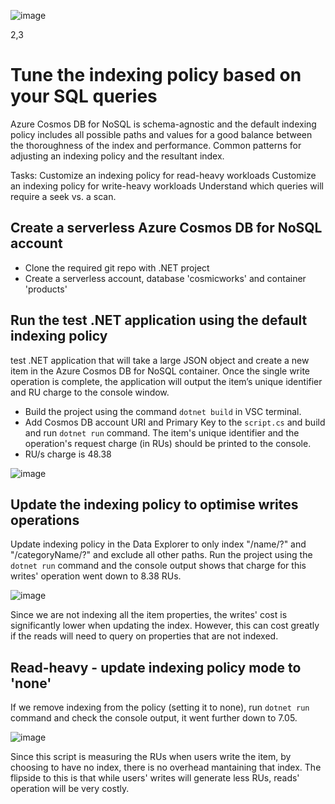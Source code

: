 ![image](https://github.com/ZCHAnalytics/Microsoft-Challenge-data-skills/assets/146954022/90f77905-433c-4e70-aa22-775806207340)

2,3 
# Tune the indexing policy based on your SQL queries
Azure Cosmos DB for NoSQL is schema-agnostic and the default indexing policy includes all possible paths and values for a good balance between the thoroughness of the index and performance.
Common patterns for adjusting an indexing policy and the resultant index.

Tasks:
Customize an indexing policy for read-heavy workloads
Customize an indexing policy for write-heavy workloads
Understand which queries will require a seek vs. a scan. 

## Create a serverless Azure Cosmos DB for NoSQL account
- Clone the required git repo with .NET project
- Create a serverless account, database 'cosmicworks' and container 'products'

## Run the test .NET application using the default indexing policy
test .NET application that will take a large JSON object and create a new item in the Azure Cosmos DB for NoSQL container. 
Once the single write operation is complete, the application will output the item’s unique identifier and RU charge to the console window.

- Build the project using the command `dotnet build` in VSC terminal.
- Add Cosmos DB account URI and Primary Key to the `script.cs` and build and run `dotnet run` command. The item's unique identifier and the operation's request charge (in RUs) should be printed to the console.
- RU/s charge is 48.38
  
![image](https://github.com/ZCHAnalytics/Microsoft-Challenge-data-skills/assets/146954022/2c2a641a-5026-4076-9e13-18d1c370e88b)

## Update the indexing policy to optimise writes operations
Update indexing policy in the Data Explorer to only index "/name/?" and "/categoryName/?" and exclude all other paths.
Run the project using the `dotnet run` command and the console output shows that charge for this writes' operation went down to 8.38 RUs. 

![image](https://github.com/ZCHAnalytics/Microsoft-Challenge-data-skills/assets/146954022/5797a2d3-1e39-49b1-b1c1-576bfdac10cd)

Since we are not indexing all the item properties, the writes' cost is significantly lower when updating the index. However, this can cost greatly if the reads will need to query on properties that are not indexed.

## Read-heavy - update indexing policy mode to 'none'
If we remove indexing from the policy (setting it to none), run `dotnet run` command and check the console output, it went further down to 7.05.

![image](https://github.com/ZCHAnalytics/Microsoft-Challenge-data-skills/assets/146954022/372d9084-30cc-4601-b805-7a52d4582ddc)

Since this script is measuring the RUs when users write the item, by choosing to have no index, there is no overhead mantaining that index.
The flipside to this is that while users' writes will generate less RUs, reads' operation will be very costly.
